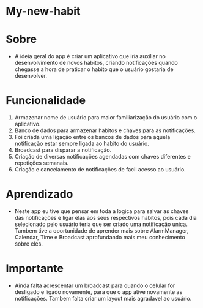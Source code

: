 # **My-new-habit**

# **Sobre**
  * A ideia geral do app é criar um aplicativo que iria auxiliar no desenvolvimento de novos habitos, criando notificações quando chegasse a hora de praticar o habito que o usuário gostaria de desenvolver.
# **Funcionalidade**
  1. Armazenar nome de usuário para maior familiarização do usuário com o aplicativo.
  2. Banco de dados para armazenar habitos e chaves para as notificações.
  3. Foi criada uma ligação entre os bancos de dados para aquela notificação estar sempre ligada ao habito do usuário.
  4. Broadcast para disparar a notificação.
  5. Criação de diversas notificações agendadas com chaves diferentes e repetições semanais.
  6. Criação e cancelamento de notificações de facil acesso ao usuário.
  
# **Aprendizado**
  * Neste app eu tive que pensar em toda a logica para salvar as chaves das notificações e ligar elas aos seus respectivos habitos, pois cada dia selecionado pelo usuário teria que ser criado uma notificação unica.
  Tambem tive a oportunidade de aprender mais sobre AlarmManager, Calendar, Time e Broadcast aprofundando mais meu conhecimento sobre eles.
  
# **Importante**
  * Ainda falta acrescentar um broadcast para quando o celular for desligado e ligado novamente, para que o app ative novamente as notificações. Tambem falta criar um layout mais agradavel ao usuário.
